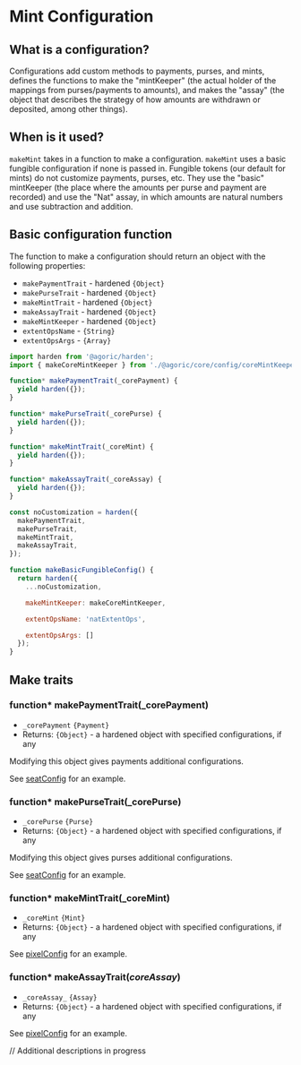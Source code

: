 # Mint Configuration

## What is a configuration?

Configurations add custom methods to payments, purses, and mints, defines the functions to make the "mintKeeper" (the actual holder of the mappings from purses/payments to amounts), and makes the "assay" (the object that describes the strategy of how amounts are withdrawn or deposited, among other things).

## When is it used?

`makeMint` takes in a function to make a configuration. `makeMint` uses a basic fungible configuration if none is passed in. Fungible tokens (our default for mints) do not customize payments, purses, etc. They use the "basic" mintKeeper (the place where the amounts per purse and payment are recorded) and use the "Nat" assay, in which amounts are natural numbers and use subtraction and addition.

## Basic configuration function

The function to make a configuration should return an object with the following properties:

- `makePaymentTrait` - hardened `{Object}`
- `makePurseTrait` - hardened `{Object}`
- `makeMintTrait` - hardened `{Object}`
- `makeAssayTrait` - hardened `{Object}`
- `makeMintKeeper` - hardened `{Object}`
- `extentOpsName` - `{String}`
- `extentOpsArgs` - `{Array}`

```js
import harden from '@agoric/harden';
import { makeCoreMintKeeper } from './@agoric/core/config/coreMintKeeper';

function* makePaymentTrait(_corePayment) {
  yield harden({});
}

function* makePurseTrait(_corePurse) {
  yield harden({});
}

function* makeMintTrait(_coreMint) {
  yield harden({});
}

function* makeAssayTrait(_coreAssay) {
  yield harden({});
}

const noCustomization = harden({
  makePaymentTrait,
  makePurseTrait,
  makeMintTrait,
  makeAssayTrait,
});

function makeBasicFungibleConfig() {
  return harden({
    ...noCustomization,

    makeMintKeeper: makeCoreMintKeeper,

    extentOpsName: 'natExtentOps',

    extentOpsArgs: []
  });
}
```

## Make traits

### function* makePaymentTrait(_corePayment)
- `_corePayment` `{Payment}`
- Returns: `{Object}` - a hardened object with specified configurations, if any

Modifying this object gives payments additional configurations.

See [seatConfig](https://github.com/Agoric/ERTP/blob/master/core/config/seatConfig.js) for an example.

### function* makePurseTrait(_corePurse)
- `_corePurse` `{Purse}`
- Returns: `{Object}` - a hardened object with specified configurations, if any

Modifying this object gives purses additional configurations.

See [seatConfig](https://github.com/Agoric/ERTP/blob/master/core/config/seatConfig.js) for an example.

### function* makeMintTrait(_coreMint)
- `_coreMint` `{Mint}`
- Returns: `{Object}` - a hardened object with specified configurations, if any

See [pixelConfig](https://github.com/Agoric/ERTP/blob/master/more/pixels/pixelConfig.js) for an example.

### function* makeAssayTrait(_coreAssay_)
- `_coreAssay_` `{Assay}`
- Returns: `{Object}` - a hardened object with specified configurations, if any

See [pixelConfig](https://github.com/Agoric/ERTP/blob/master/more/pixels/pixelConfig.js) for an example.

// Additional descriptions in progress
